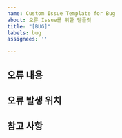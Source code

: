 ```yaml
---
name: Custom Issue Template for Bug
about: 오류 Issue를 위한 템플릿
title: "[BUG]"
labels: bug
assignees: ''

---
```


## 오류 내용
> 

## 오류 발생 위치
> 

## 참고 사항
>
